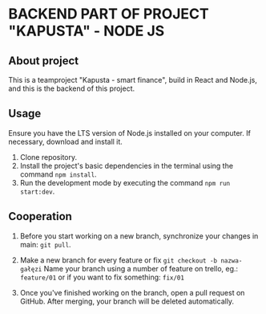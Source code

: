 # BACKEND PART OF PROJECT "KAPUSTA" - NODE JS

## About project

This is a teamproject "Kapusta - smart finance", build in React and Node.js, and this is the backend of this project.

## Usage

Ensure you have the LTS version of Node.js installed on your computer. If necessary, download and install it.

1. Clone repository.
2. Install the project's basic dependencies in the terminal using the command `npm install`.
3. Run the development mode by executing the command `npm run start:dev`.

## Cooperation

1. Before you start working on a new branch, synchronize your changes in main: `git pull`.

2. Make a new branch for every feature or fix
   `git checkout -b nazwa-gałęzi`
   Name your branch using a number of feature on trello, eg.:
   `feature/01`
   or if you want to fix something:
   `fix/01`

3. Once you've finished working on the branch, open a pull request on GitHub. After merging, your branch will be deleted automatically.
